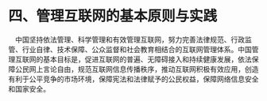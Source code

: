 # 四、管理互联网的基本原则与实践

&emsp;中国坚持依法管理、科学管理和有效管理互联网，努力完善法律规范、行政监管、行业自律、技术保障、公众监督和社会教育相结合的互联网管理体系。中国管理互联网的基本目标是，促进互联网的普遍、无障碍接入和持续健康发展，依法保障公民网上言论自由，规范互联网信息传播秩序，推动互联网积极有效应用，创造有利于公平竞争的市场环境，保障宪法和法律赋予的公民权益，保障网络信息安全和国家安全。

